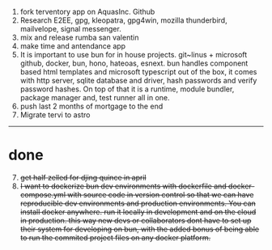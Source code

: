 1. fork terventory app on AquasInc. Github
2. Research E2EE, gpg, kleopatra, gpg4win, mozilla thunderbird, mailvelope, signal messenger.
3. mix and release rumba san valentin
4. make time and antendance app
5. It is important to use bun for in house projects. git~linus + microsoft github,  docker, bun, hono, hateoas, esnext. bun handles component based html templates and microsoft typescript out of the box, it comes with http server, sqlite database and driver, hash passwords and verify password hashes. On top of that it is a runtime, module bundler, package manager and, test runner all in one.
6. push last 2 months of mortgage to the end
7. Migrate tervi to astro
---
# done
7. ~~get half zelled for djing quince in april~~
8. ~~I want to dockerize bun dev environments with dockerfile and docker-compose.yml with source code in version control so that we can have reproducible dev environments and production environments. You can install docker anywhere. run it locally in development and on the cloud in production. this way new devs or collaborators dont have to set up their system for developing on bun, with the added bonus of being able to run the commited project files on any docker platform.~~
